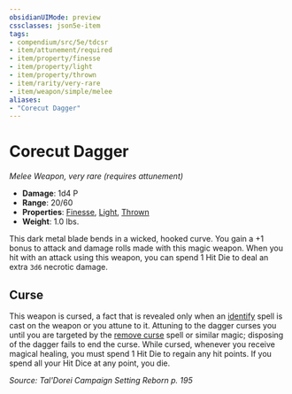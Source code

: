 ```yaml
---
obsidianUIMode: preview
cssclasses: json5e-item
tags:
- compendium/src/5e/tdcsr
- item/attunement/required
- item/property/finesse
- item/property/light
- item/property/thrown
- item/rarity/very-rare
- item/weapon/simple/melee
aliases: 
- "Corecut Dagger"
---
```

# Corecut Dagger
*Melee Weapon, very rare (requires attunement)*  

- **Damage**: 1d4 P
- **Range**: 20/60
- **Properties**: [Finesse](/Systems/5e/rules/item-properties.md#Finesse), [Light](/Systems/5e/rules/item-properties.md#Light), [Thrown](/Systems/5e/rules/item-properties.md#Thrown)
- **Weight**: 1.0 lbs.

This dark metal blade bends in a wicked, hooked curve. You gain a +1 bonus to attack and damage rolls made with this magic weapon. When you hit with an attack using this weapon, you can spend 1 Hit Die to deal an extra `3d6` necrotic damage.

## Curse

This weapon is cursed, a fact that is revealed only when an [identify](/Systems/5e/spells/identify.md) spell is cast on the weapon or you attune to it. Attuning to the dagger curses you until you are targeted by the [remove curse](/Systems/5e/spells/remove-curse.md) spell or similar magic; disposing of the dagger fails to end the curse. While cursed, whenever you receive magical healing, you must spend 1 Hit Die to regain any hit points. If you spend all your Hit Dice at any point, you die.

*Source: Tal'Dorei Campaign Setting Reborn p. 195*